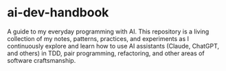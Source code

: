 # ai-dev-handbook
A guide to my everyday programming with AI. This repository is a living collection of my notes, patterns, practices, and experiments as I continuously explore and learn how to use AI assistants (Claude, ChatGPT, and others) in TDD, pair programming, refactoring, and other areas of software craftsmanship.
